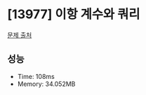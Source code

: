 # [13977] 이항 계수와 쿼리

[문제 출처](https://www.acmicpc.net/problem/13977)

## 성능

- Time: 108ms
- Memory: 34.052MB